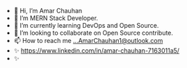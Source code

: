 - 👋 Hi, I’m Amar Chauhan
- 👀 I’m MERN Stack Developer.
- 🌱 I’m currently learning DevOps and Open Source.
- 💞️ I’m looking to collaborate on Open Source contribute.
- 📫 How to reach me ...AmarChauhan1@outlook.com
- ✨ https://www.linkedin.com/in/amar-chauhan-7163011a5/
- ✨ 
<!---
ChauhanAmar/ChauhanAmar is a ✨ special ✨ repository because its `README.md` (this file) appears on your GitHub profile.
You can click the Preview link to take a look at your changes.
--->
